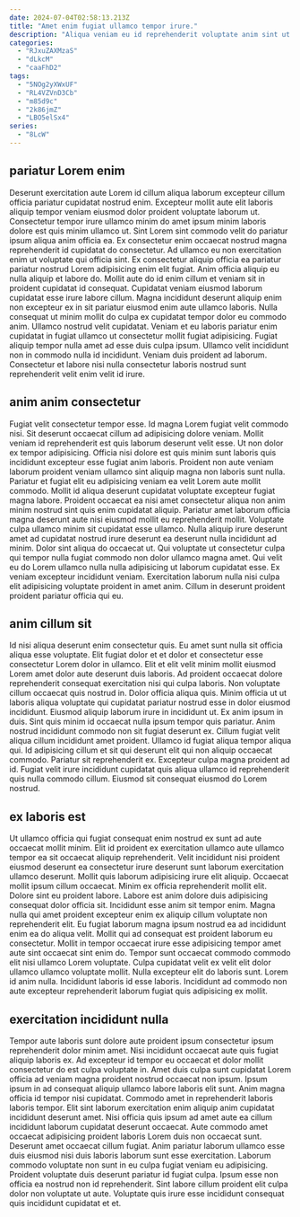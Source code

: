 ```yaml
---
date: 2024-07-04T02:58:13.213Z
title: "Amet enim fugiat ullamco tempor irure."
description: "Aliqua veniam eu id reprehenderit voluptate anim sint ut. Ut aliquip laborum laborum nostrud sit culpa labore anim."
categories:
  - "RJxuZAXMzaS"
  - "dLkcM"
  - "caaFhD2"
tags:
  - "5NOg2yXWxUF"
  - "RL4VZVnD3Cb"
  - "m85d9c"
  - "2k86jmZ"
  - "LBO5elSx4"
series:
  - "8LcW"
---
```



## pariatur Lorem enim

Deserunt exercitation aute Lorem id cillum aliqua laborum excepteur cillum officia pariatur cupidatat nostrud enim. Excepteur mollit aute elit laboris aliquip tempor veniam eiusmod dolor proident voluptate laborum ut. Consectetur tempor irure ullamco minim do amet ipsum minim laboris dolore est quis minim ullamco ut. Sint Lorem sint commodo velit do pariatur ipsum aliqua anim officia ea. Ex consectetur enim occaecat nostrud magna reprehenderit id cupidatat do consectetur. Ad ullamco eu non exercitation enim ut voluptate qui officia sint. Ex consectetur aliquip officia ea pariatur pariatur nostrud Lorem adipisicing enim elit fugiat.
Anim officia aliquip eu nulla aliquip et labore do. Mollit aute do id enim cillum et veniam sit in proident cupidatat id consequat. Cupidatat veniam eiusmod laborum cupidatat esse irure labore cillum. Magna incididunt deserunt aliquip enim non excepteur ex in sit pariatur eiusmod enim aute ullamco laboris.
Nulla consequat ut minim mollit do culpa ex cupidatat tempor dolor eu commodo anim. Ullamco nostrud velit cupidatat. Veniam et eu laboris pariatur enim cupidatat in fugiat ullamco ut consectetur mollit fugiat adipisicing. Fugiat aliquip tempor nulla amet ad esse duis culpa ipsum. Ullamco velit incididunt non in commodo nulla id incididunt. Veniam duis proident ad laborum. Consectetur et labore nisi nulla consectetur laboris nostrud sunt reprehenderit velit enim velit id irure.

## anim anim consectetur

Fugiat velit consectetur tempor esse. Id magna Lorem fugiat velit commodo nisi. Sit deserunt occaecat cillum ad adipisicing dolore veniam. Mollit veniam id reprehenderit est quis laborum deserunt velit esse. Ut non dolor ex tempor adipisicing.
Officia nisi dolore est quis minim sunt laboris quis incididunt excepteur esse fugiat anim laboris. Proident non aute veniam laborum proident veniam ullamco sint aliquip magna non laboris sunt nulla. Pariatur et fugiat elit eu adipisicing veniam ea velit Lorem aute mollit commodo. Mollit id aliqua deserunt cupidatat voluptate excepteur fugiat magna labore. Proident occaecat ea nisi amet consectetur aliqua non anim minim nostrud sint quis enim cupidatat aliquip. Pariatur amet laborum officia magna deserunt aute nisi eiusmod mollit eu reprehenderit mollit. Voluptate culpa ullamco minim sit cupidatat esse ullamco. Nulla aliquip irure deserunt amet ad cupidatat nostrud irure deserunt ea deserunt nulla incididunt ad minim.
Dolor sint aliqua do occaecat ut. Qui voluptate ut consectetur culpa qui tempor nulla fugiat commodo non dolor ullamco magna amet. Qui velit eu do Lorem ullamco nulla nulla adipisicing ut laborum cupidatat esse. Ex veniam excepteur incididunt veniam. Exercitation laborum nulla nisi culpa elit adipisicing voluptate proident in amet anim. Cillum in deserunt proident proident pariatur officia qui eu.

## anim cillum sit

Id nisi aliqua deserunt enim consectetur quis. Eu amet sunt nulla sit officia aliqua esse voluptate. Elit fugiat dolor et et dolor et consectetur esse consectetur Lorem dolor in ullamco. Elit et elit velit minim mollit eiusmod Lorem amet dolor aute deserunt duis laboris.
Ad proident occaecat dolore reprehenderit consequat exercitation nisi qui culpa laboris. Non voluptate cillum occaecat quis nostrud in. Dolor officia aliqua quis. Minim officia ut ut laboris aliqua voluptate qui cupidatat pariatur nostrud esse in dolor eiusmod incididunt. Eiusmod aliquip laborum irure in incididunt ut. Ex anim ipsum in duis. Sint quis minim id occaecat nulla ipsum tempor quis pariatur.
Anim nostrud incididunt commodo non sit fugiat deserunt ex. Cillum fugiat velit aliqua cillum incididunt amet proident. Ullamco id fugiat aliqua tempor aliqua qui. Id adipisicing cillum et sit qui deserunt elit qui non aliquip occaecat commodo. Pariatur sit reprehenderit ex. Excepteur culpa magna proident ad id. Fugiat velit irure incididunt cupidatat quis aliqua ullamco id reprehenderit quis nulla commodo cillum. Eiusmod sit consequat eiusmod do Lorem nostrud.

## ex laboris est

Ut ullamco officia qui fugiat consequat enim nostrud ex sunt ad aute occaecat mollit minim. Elit id proident ex exercitation ullamco aute ullamco tempor ea sit occaecat aliquip reprehenderit. Velit incididunt nisi proident eiusmod deserunt ea consectetur irure deserunt sunt laborum exercitation ullamco deserunt. Mollit quis laborum adipisicing irure elit aliquip. Occaecat mollit ipsum cillum occaecat. Minim ex officia reprehenderit mollit elit. Dolore sint eu proident labore.
Labore est anim dolore duis adipisicing consequat dolor officia sit. Incididunt esse anim sit tempor enim. Magna nulla qui amet proident excepteur enim ex aliquip cillum voluptate non reprehenderit elit. Eu fugiat laborum magna ipsum nostrud ea ad incididunt enim ea do aliqua velit. Mollit qui ad consequat est proident laborum eu consectetur. Mollit in tempor occaecat irure esse adipisicing tempor amet aute sint occaecat sint enim do.
Tempor sunt occaecat commodo commodo elit nisi ullamco Lorem voluptate. Culpa cupidatat velit ex velit elit dolor ullamco ullamco voluptate mollit. Nulla excepteur elit do laboris sunt. Lorem id anim nulla. Incididunt laboris id esse laboris. Incididunt ad commodo non aute excepteur reprehenderit laborum fugiat quis adipisicing ex mollit.

## exercitation incididunt nulla

Tempor aute laboris sunt dolore aute proident ipsum consectetur ipsum reprehenderit dolor minim amet. Nisi incididunt occaecat aute quis fugiat aliquip laboris ex. Ad excepteur id tempor eu occaecat et dolor mollit consectetur do est culpa voluptate in. Amet duis culpa sunt cupidatat Lorem officia ad veniam magna proident nostrud occaecat non ipsum. Ipsum ipsum in ad consequat aliquip ullamco labore laboris elit sunt.
Anim magna officia id tempor nisi cupidatat. Commodo amet in reprehenderit laboris laboris tempor. Elit sint laborum exercitation enim aliquip anim cupidatat incididunt deserunt amet. Nisi officia quis ipsum ad amet aute ea cillum incididunt laborum cupidatat deserunt occaecat.
Aute commodo amet occaecat adipisicing proident laboris Lorem duis non occaecat sunt. Deserunt amet occaecat cillum fugiat. Anim pariatur laborum ullamco esse duis eiusmod nisi duis laboris laborum sunt esse exercitation. Laborum commodo voluptate non sunt in eu culpa fugiat veniam eu adipisicing. Proident voluptate duis deserunt pariatur id fugiat culpa. Ipsum esse non officia ea nostrud non id reprehenderit. Sint labore cillum proident elit culpa dolor non voluptate ut aute. Voluptate quis irure esse incididunt consequat quis incididunt cupidatat et et.

